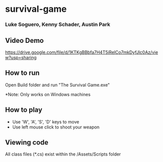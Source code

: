 # survival-game
### Luke Soguero, Kenny Schader, Austin Park

## Video Demo
https://drive.google.com/file/d/1KTKgBBbfa7H4T5iRelCo7mkDyfJlc0Az/view?usp=sharing

## How to run
Open Build folder and run "The Survival Game.exe"

*Note: Only works on Windows machines

## How to play
- Use 'W', 'A', 'S', 'D' keys to move
- Use left mouse click to shoot your weapon

## Viewing code
All class files (\*.cs) exist within the /Assets/Scripts folder

